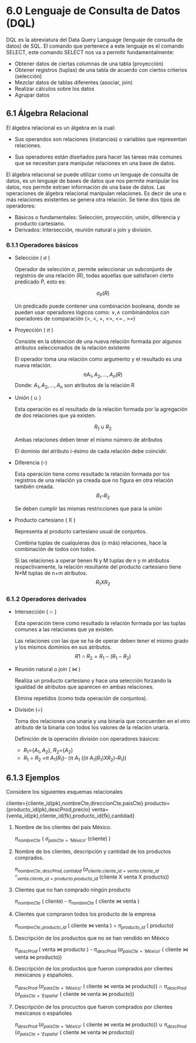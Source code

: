 # 6.0 Lenguaje de Consulta de Datos (DQL)

DQL es la abreviatura del Data Query Language (lenguaje de consulta de datos) de
SQL.
El comando que pertenece a este lenguaje es el comando SELECT, este comando SELECT nos va
a permitir fundamentalmente:

* Obtener datos de ciertas columnas de una tabla (proyección)
* Obtener registros (tuplas) de una tabla de acuerdo con ciertos criterios (selección)
* Mezclar datos de tablas diferentes (asociar, join)
* Realizar cálculos sobre los datos
* Agrupar datos

## 6.1 Álgebra Relacional

El álgebra relacional es un álgebra en la cual:

* Sus operandos son relaciones (instancias) o variables que representan relaciones.

* Sus operadores están diseñados para hacer las tareas más comunes que se necesitan para
manipular relaciones en una base de datos.

El álgebra relacional se puede utilizar como un lenguaje de consulta de datos, es un
lenguaje de bases de datos que nos permite manipular los datos, nos permite extraer
información de una base de datos.
Las operaciones de álgebra relacional manipulan relaciones. Es decir de una o más
relaciones existentes se genera otra relación. Se tiene dos tipos de operadores:

* Básicos o fundamentales: Selección, proyección, unión, diferencia y producto cartesiano.
* Derivados: Intersección, reunión natural o join y división.

### 6.1.1 Operadores básicos

* Selección ( $\sigma$ )

  Operador de selección $\sigma$, permite seleccionar un subconjunto de registros de una relación (R),
todas aquellas que satisfacen cierto predicado P, esto es:

  $$\sigma_P(R)$$

  Un predicado puede contener una combinación booleana, donde se pueden usar operadores
lógicos como: ∨,∧ combinándolos con operadores de comparación (>, <, =, <>, <= , >=)

* Proyección ( $\pi$ )

  Consiste en la obtención de una nueva relación formada por algunos atributos
  seleccionados de la relación existente

  El operador toma una relación como argumento y el resultado es una nueva relación.
  $$\pi A_1, A_2,…,A_n(R)$$
  Donde:
  $A_1, A_2,…,A_n$ son atributos de la relación R

* Unión ( $\cup$ )

  Esta operación es el resultado de la relación formada por la agregación de dos
  relaciones que ya existen.

  $$ R_1 \cup  R_2$$

  Ambas relaciones deben tener el mismo número de atributos

  El dominio del atributo i-ésimo de cada relación debe coincidir.

* Diferencia (–)

  Esta operación tiene como resultado la relación formada por los registros de una
  relación ya creada que no figura en otra relación también creada.
  $$R_1 – R_2$$

  Se deben cumplir las mismas restricciones que para la unión

* Producto cartesiano ( X )

  Representa al producto cartesiano usual de conjuntos.

  Combina tuplas de cualquieras dos (o más) relaciones, hace la combinación de todos con
todos.

  Si las relaciones a operar tienen N y M tuplas de n y m atributos respectivamente, la
relación resultante del producto cartesiano tiene N×M tuplas de n+m atributos.
  $$R_1 X R_2$$

### 6.1.2 Operadores derivados

* Intersección ( $\cap$ )

  Esta operación tiene como resultado la relación formada por las tuplas comunes a las
relaciones que ya existen.

  Las relaciones con las que se ha de operar deben tener el mismo grado y los mismos
dominios en sus atributos.
  $$R1 \cap  R_2 = R_1 -(R_1 - R_2)$$

* Reunión natural o join ( $\bowtie$ )

  Realiza un producto cartesiano y hace una selección forzando la igualdad de atributos
  que aparecen en ambas relaciones.

  Elimina repetidos (como toda operación de conjuntos).

* División ($\div$)

  Toma dos relaciones una unaria y una binaria que concuerden en el otro atributo de la
binaria con todos los valores de la relación unaria.

  Definición de la operación división con operadores básicos:

  * $R_1$={$A_1,A_2$}, $R_2$={$A_2$}
  * $R_1$ $\div$ $R_2$ =$\pi$ $A_1( R_1 )$- $(\pi$ $A_1$ $((\pi$ $A_1 (R_1 )X R_2)–R_1))$

## 6.1.3 Ejemplos

Considere los siguientes esquemas relacionales

cliente={cliente_id(pk),nombreCte,direccionCte,paisCte}
producto={producto_id(pk),descProd,precio}
venta= {venta_id(pk),cliente_id(fk),producto_id(fk),cantidad}

1. Nombre de los clientes del país México.

    $\pi_{nombreCte}$ ( $\sigma_{paisCte='México'}$ (cliente) )

2. Nombre de los clientes, descripción y cantidad de los productos comprados.

    $\pi_{nombreCte,descProd,cantidad}$ ($\sigma_{cliente.cliente\_id=venta.cliente\_id}$
     \^$_{venta.cliente\_id=producto.producto\_id}$ (cliente X venta X producto))

3. Clientes que no han comprado ningún producto

    $\pi_{nombreCte}$ ( cliente) - $\pi_{nombreCte}$ ( cliente $\bowtie$ venta )

4. Clientes que compraron todos los producto de la empresa

    $\pi_{nombreCte, producto\_id}$ ( cliente $\bowtie$ venta ) $\div$
     $\pi_{producto\_id}$ ( producto)

5. Descripción de los productos que no se han vendido en México

    $\pi_{descProd}$ ( venta $\bowtie$ producto ) - $\pi_{descProd}$
     ($\sigma_{paisCte='México'}$ ( cliente $\bowtie$ venta $\bowtie$ producto))

6. Descripción de los productos que fueron comprados por clientes mexicanos y españoles.

    $\pi_{descProd}$ ($\sigma_{paisCte='México'}$ ( cliente $\bowtie$ venta $\bowtie$
     producto)) $\cap$ $\pi_{descProd}$ ($\sigma_{paisCte='España'}$ ( cliente $\bowtie$
      venta $\bowtie$ producto))  
7. Descripción de los procuctos que fueron comprados por clientes mexicanos o españoles

    $\pi_{descProd}$ ($\sigma_{paisCte='México'}$ ( cliente $\bowtie$ venta $\bowtie$
     producto)) $\cup$ $\pi_{descProd}$ ($\sigma_{paisCte='España'}$ ( cliente $\bowtie$
      venta $\bowtie$ producto))
